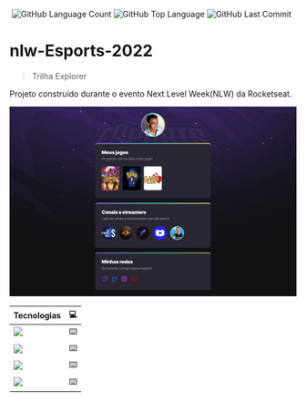 <img alt="" src="https://img.shields.io/github/repo-size/Riquecelo/nlw-Esports" /> <img alt="GitHub Language Count" src="https://img.shields.io/github/languages/count/Riquecelo/nlw-Esports" /> <img alt="GitHub Top Language" src="https://img.shields.io/github/languages/top/Riquecelo/nlw-Esports" /> <img alt="GitHub Last Commit" src="https://img.shields.io/github/last-commit/Riquecelo/nlw-Esports" />

# nlw-Esports-2022
> Trilha Explorer

Projeto construído durante o evento Next Level Week(NLW) da Rocketseat.

![preview](https://github.com/Riquecelo/nlw-Esports/blob/main/assets/print.png)


|Tecnologias|💻|
|-|-|
|![](https://img.shields.io/badge/HTML5-E34F26?style=for-the-badge&logo=html5&logoColor=white)|⌨️
|![](https://img.shields.io/badge/CSS3-1572B6?style=for-the-badge&logo=css3&logoColor=white)|⌨️
|![](https://img.shields.io/badge/GIT-E44C30?style=for-the-badge&logo=git&logoColor=white)|⌨️
|![](https://img.shields.io/badge/GitHub-100000?style=for-the-badge&logo=github&logoColor=white)|⌨️
